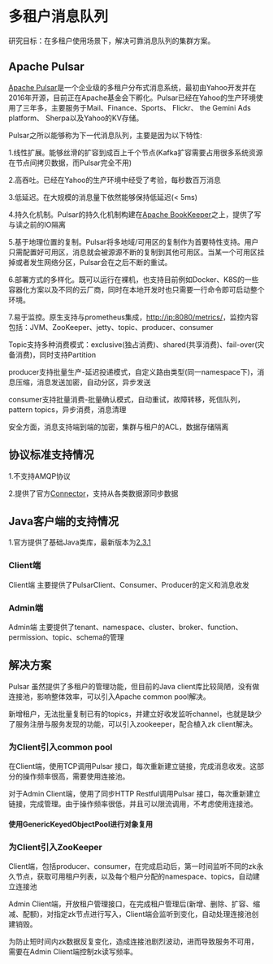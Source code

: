 # 多租户消息队列

研究目标：在多租户使用场景下，解决可靠消息队列的集群方案。
## Apache Pulsar
[Apache Pulsar](https://github.com/apache/pulsar)是一个企业级的多租户分布式消息系统，最初由Yahoo开发并在2016年开源，目前正在Apache基金会下孵化。Pulsar已经在Yahoo的生产环境使用了三年多，主要服务于Mail、Finance、Sports、 Flickr、 the Gemini Ads platform、 Sherpa以及Yahoo的KV存储。

Pulsar之所以能够称为下一代消息队列，主要是因为以下特性:

1.线性扩展。能够丝滑的扩容到成百上千个节点(Kafka扩容需要占用很多系统资源在节点间拷贝数据，而Pulsar完全不用)

2.高吞吐。已经在Yahoo的生产环境中经受了考验，每秒数百万消息

3.低延迟。在大规模的消息量下依然能够保持低延迟(< 5ms)

4.持久化机制。Pulsar的持久化机制构建在[Apache BookKeeper](https://github.com/apache/bookkeeper)之上，提供了写与读之前的IO隔离

5.基于地理位置的复制。Pulsar将多地域/可用区的复制作为首要特性支持。用户只需配置好可用区，消息就会被源源不断的复制到其他可用区。当某一个可用区挂掉或者发生网络分区，Pulsar会在之后不断的重试。

6.部署方式的多样化。既可以运行在裸机，也支持目前例如Docker、K8S的一些容器化方案以及不同的云厂商，同时在本地开发时也只需要一行命令即可启动整个环境。

7.易于监控。原生支持与prometheus集成，[http://ip:8080/metrics/](http://192.168.1.1:8080/metrics/)，监控内容包括：JVM、ZooKeeper、jetty、topic、producer、consumer

Topic支持多种消费模式：exclusive(独占消费)、shared(共享消费)、fail-over(灾备消费)，同时支持Partition

producer支持批量生产-延迟投递模式，自定义路由类型(同一namespace下)，消息压缩，消息发送加密，自动分区，异步发送

consumer支持批量消费-批量确认模式，自动重试，故障转移，死信队列，pattern topics，异步消费，消息清理

安全方面，消息支持端到端的加密，集群与租户的ACL，数据存储隔离

## 协议标准支持情况
1.不支持AMQP协议

2.提供了官方[Connector](https://pulsar.apache.org/docs/zh-CN/io-connectors/)，支持从各类数据源同步数据

## Java客户端的支持情况
1.官方提供了基础Java类库，最新版本为[2.3.1](https://pulsar.apache.org/docs/zh-CN/client-libraries-java/)

### Client端

Client端 主要提供了PulsarClient、Consumer、Producer的定义和消息收发

### Admin端

Admin端 主要提供了tenant、namespace、cluster、broker、function、permission、topic、schema的管理

## 解决方案
Pulsar 虽然提供了多租户的管理功能，但目前的Java client库比较简陋，没有做连接池，影响整体效率，可以引入Apache common pool解决。

新增租户，无法批量复制已有的topics，并建立好收发监听channel，也就是缺少了服务注册与服务发现的功能，可以引入zookeeper，配合植入zk client解决。

### 为Client引入common pool
在Client端，使用TCP调用Pulsar 接口，每次重新建立链接，完成消息收发。这部分的操作频率很高，需要使用连接池。

对于Admin Client端，使用了同步HTTP Restful调用Pulsar 接口，每次重新建立链接，完成管理。由于操作频率很低，并且可以限流调用，不考虑使用连接池。

#### 使用GenericKeyedObjectPool进行对象复用

### 为Client引入ZooKeeper
Client端，包括producer、consumer，在完成启动后，第一时间监听不同的zk永久节点，获取可用租户列表，以及每个租户分配的namespace、topics，自动建立连接池

Admin Client端，开放租户管理接口，在完成租户管理后(新增、删除、扩容、缩减、配额)，对指定zk节点进行写入，Client端会监听到变化，自动处理连接池创建销毁。

为防止短时间内zk数据反复变化，造成连接池剧烈波动，进而导致服务不可用，需要在Admin Client端控制zk读写频率。

